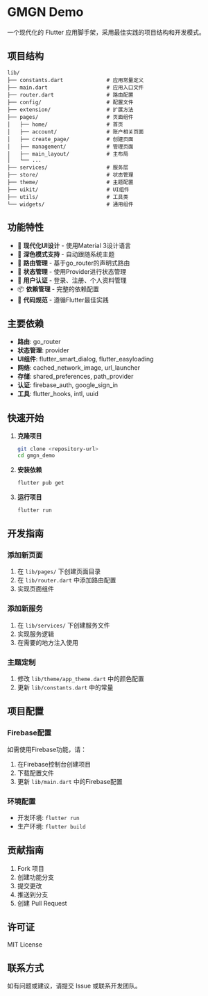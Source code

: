 # GMGN Demo

一个现代化的 Flutter 应用脚手架，采用最佳实践的项目结构和开发模式。

## 项目结构

```
lib/
├── constants.dart              # 应用常量定义
├── main.dart                   # 应用入口文件
├── router.dart                 # 路由配置
├── config/                     # 配置文件
├── extension/                  # 扩展方法
├── pages/                      # 页面组件
│   ├── home/                   # 首页
│   ├── account/                # 账户相关页面
│   ├── create_page/            # 创建页面
│   ├── management/             # 管理页面
│   ├── main_layout/            # 主布局
│   └── ...
├── services/                   # 服务层
├── store/                      # 状态管理
├── theme/                      # 主题配置
├── uikit/                      # UI组件
├── utils/                      # 工具类
└── widgets/                    # 通用组件
```

## 功能特性

- 🎨 **现代化UI设计** - 使用Material 3设计语言
- 🌙 **深色模式支持** - 自动跟随系统主题
- 🚀 **路由管理** - 基于go_router的声明式路由
- 📱 **状态管理** - 使用Provider进行状态管理
- 🔐 **用户认证** - 登录、注册、个人资料管理
- 📦 **依赖管理** - 完整的依赖配置
- 🎯 **代码规范** - 遵循Flutter最佳实践

## 主要依赖

- **路由**: go_router
- **状态管理**: provider
- **UI组件**: flutter_smart_dialog, flutter_easyloading
- **网络**: cached_network_image, url_launcher
- **存储**: shared_preferences, path_provider
- **认证**: firebase_auth, google_sign_in
- **工具**: flutter_hooks, intl, uuid

## 快速开始

1. **克隆项目**
   ```bash
   git clone <repository-url>
   cd gmgn_demo
   ```

2. **安装依赖**
   ```bash
   flutter pub get
   ```

3. **运行项目**
   ```bash
   flutter run
   ```

## 开发指南

### 添加新页面

1. 在 `lib/pages/` 下创建页面目录
2. 在 `lib/router.dart` 中添加路由配置
3. 实现页面组件

### 添加新服务

1. 在 `lib/services/` 下创建服务文件
2. 实现服务逻辑
3. 在需要的地方注入使用

### 主题定制

1. 修改 `lib/theme/app_theme.dart` 中的颜色配置
2. 更新 `lib/constants.dart` 中的常量

## 项目配置

### Firebase配置

如需使用Firebase功能，请：

1. 在Firebase控制台创建项目
2. 下载配置文件
3. 更新 `lib/main.dart` 中的Firebase配置

### 环境配置

- 开发环境: `flutter run`
- 生产环境: `flutter build`

## 贡献指南

1. Fork 项目
2. 创建功能分支
3. 提交更改
4. 推送到分支
5. 创建 Pull Request

## 许可证

MIT License

## 联系方式

如有问题或建议，请提交 Issue 或联系开发团队。
